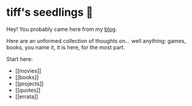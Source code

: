 # tiff's seedlings 🌱

Hey! You probably came here from my [blog](https://tiffanywhite.blog).

Here are an unformed collection of thoughts on... well anything: games, books, you name it, it is here, for the most part.

Start here:

- [[movies]]
- [[books]]
- [[projects]]
- [[quotes]]
- [[errata]]

